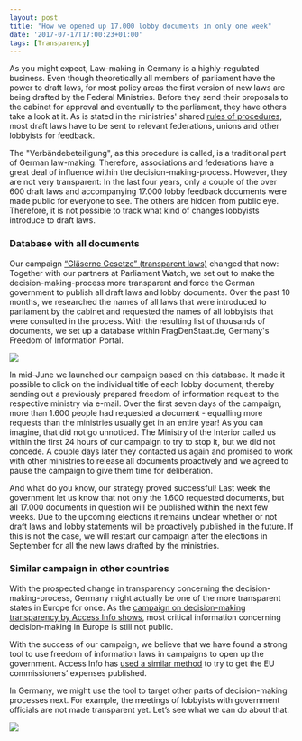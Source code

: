 ```yaml
---
layout: post
title: "How we opened up 17.000 lobby documents in only one week"
date: '2017-07-17T17:00:23+01:00'
tags: [Transparency]
---
```


As you might expect, Law-making in Germany is a highly-regulated business. Even though theoretically all members of parliament have the power to draft laws, for most policy areas the first version of new laws are being drafted by the Federal Ministries. Before they send their proposals to the cabinet for approval and eventually to the parliament, they have others take a look at it. As is stated in the ministries' shared <a href="http://www.verwaltungsvorschriften-im-internet.de/bsvwvbund_21072009_O11313012.htm">rules of procedures</a>, most draft laws have to be sent to relevant federations, unions and other lobbyists for feedback.

The "Verbändebeteiligung", as this procedure is called, is a traditional part of German law-making. Therefore, associations and federations have a great deal of influence within the decision-making-process. However, they are not very transparent: In the last four years, only a couple of the over 600 draft laws and accompanying 17.000 lobby feedback documents were made public for everyone to see. The others are hidden from public eye. Therefore, it is not possible to track what kind of changes lobbyists introduce to draft laws. 

<h3>Database with all documents</h3>

Our campaign <a href="https://fragdenstaat.de/gesetze/">“Gläserne Gesetze” (transparent laws)</a> changed that now: Together with our partners at Parliament Watch, we set out to make the decision-making-process more transparent and force the German government to publish all draft laws and lobby documents. Over the past 10 months, we researched the names of all laws that were introduced to parliament by the cabinet and requested the names of all lobbyists that were consulted in the process. With the resulting list of thousands of documents, we set up a database within FragDenStaat.de, Germany's Freedom of Information Portal.

<img src="https://raw.githubusercontent.com/okfde/blog.fragdenstaat.de/gh-pages/img/lobby.jpg">

In mid-June we launched our campaign based on this database. It made it possible to click on the individual title of each lobby document, thereby sending out a previously prepared freedom of information request to the respective ministry via e-mail. Over the first seven days of the campaign, more than 1.600 people had requested a document - equalling more requests than the ministries usually get in an entire year! As you can imagine, that did not go unnoticed. The Ministry of the Interior called us within the first 24 hours of our campaign to try to stop it, but we did not concede. A couple days later they contacted us again and promised to work with other ministries to release all documents proactively and we agreed to pause the campaign to give them time for deliberation.

And what do you know, our strategy proved successful! Last week the government let us know that not only the 1.600 requested documents, but all 17.000 documents in question will be published within the next few weeks. Due to the upcoming elections it remains unclear whether or not draft laws and lobby statements will be proactively published in the future. If this is not the case, we will restart our campaign after the elections in September for all the new laws drafted by the ministries.

<h3>Similar campaign in other countries</h3>

With the prospected change in transparency concerning the decision-making-process, Germany might actually be one of the more transparent states in Europe for once. As the <a href="https://www.access-info.org/decision-making-transparency">campaign on decision-making transparency by Access Info shows</a>, most critical information concerning decision-making in Europe is still not public.

With the success of our campaign, we believe that we have found a strong tool to use freedom of information laws in campaigns to open up the government. Access Info has <a href="https://www.access-info.org/article/29101">used a similar method</a> to try to get the EU commissioners’ expenses published.
 
In Germany, we might use the tool to target other parts of decision-making processes next. For example, the meetings of lobbyists with government officials are not made transparent yet. Let’s see what we can do about that. 

<img src="https://raw.githubusercontent.com/okfde/blog.fragdenstaat.de/gh-pages/img/recom.jpg">

